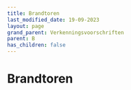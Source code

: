 ```yaml
---
title: Brandtoren
last_modified_date: 19-09-2023
layout: page
grand_parent: Verkenningsvoorschriften
parent: B
has_children: false
---
```


Brandtoren
==========


